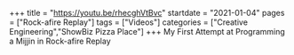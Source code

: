 +++
title = "https://youtu.be/rhecghVtBvc"
startdate = "2021-01-04"
pages = ["Rock-afire Replay"]
tags = ["Videos"]
categories = ["Creative Engineering","ShowBiz Pizza Place"]
+++
My First Attempt at Programming a Mijjin in Rock-afire Replay
